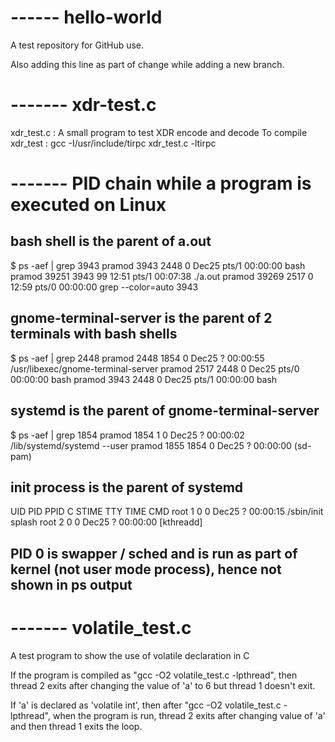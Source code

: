 # ------ hello-world
A test repository for GitHub use.

Also adding this line as part of change while adding a new branch.

# ------- xdr-test.c
xdr_test.c : A small program to test XDR encode and decode
To compile xdr_test : gcc -I/usr/include/tirpc xdr_test.c -ltirpc

# ------- PID chain while a program is executed on Linux

## bash shell is the parent of a.out 
$ ps -aef | grep 3943
pramod      3943    2448  0 Dec25 pts/1    00:00:00 bash
pramod     39251    3943 99 12:51 pts/1    00:07:38 ./a.out
pramod     39269    2517  0 12:59 pts/0    00:00:00 grep --color=auto 3943

## gnome-terminal-server is the parent of 2 terminals with bash shells
$ ps -aef | grep 2448
pramod      2448    1854  0 Dec25 ?        00:00:55 /usr/libexec/gnome-terminal-server
pramod      2517    2448  0 Dec25 pts/0    00:00:00 bash
pramod      3943    2448  0 Dec25 pts/1    00:00:00 bash

## systemd is the parent of gnome-terminal-server
$ ps -aef | grep 1854
pramod      1854       1  0 Dec25 ?        00:00:02 /lib/systemd/systemd --user
pramod      1855    1854  0 Dec25 ?        00:00:00 (sd-pam)

## init process is the parent of systemd
UID          PID    PPID  C STIME TTY          TIME CMD
root           1       0  0 Dec25 ?        00:00:15 /sbin/init splash
root           2       0  0 Dec25 ?        00:00:00 [kthreadd]

## PID 0 is swapper / sched and is run as part of kernel (not user mode process), hence not shown in ps output

# ------- volatile_test.c
A test program to show the use of volatile declaration in C

If the program is compiled as "gcc -O2 volatile_test.c -lpthread", then thread 2 exits after changing the value of 'a' to 6
but thread 1 doesn't exit.

If 'a' is declared as 'volatile int', then after "gcc -O2 volatile_test.c -lpthread", when the program is run, thread 2 exits after
changing value of 'a' and then thread 1 exits the loop.

